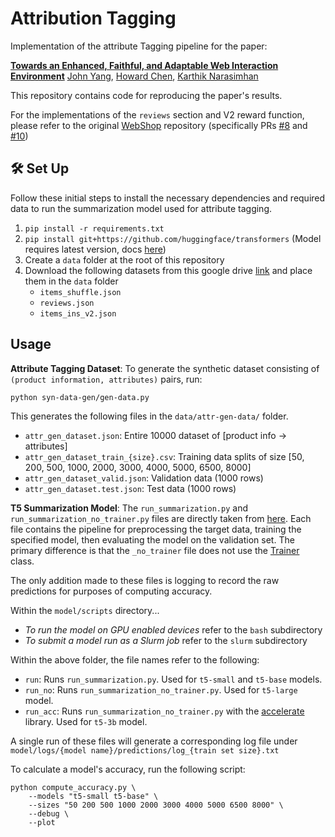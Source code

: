 # Attribution Tagging

Implementation of the attribute Tagging pipeline for the paper:

**[Towards an Enhanced, Faithful, and Adaptable Web Interaction Environment]()**
[John Yang](https://john-b-yang.github.io/), [Howard Chen](https://howard50b.github.io/), [Karthik Narasimhan](https://www.cs.princeton.edu/~karthikn/)

This repository contains code for reproducing the paper's results.

For the implementations of the `reviews` section and V2 reward function, please refer to the original [WebShop](https://github.com/princeton-nlp/WebShop) repository (specifically PRs [#8](https://github.com/princeton-nlp/WebShop/pull/8) and [#10](https://github.com/princeton-nlp/WebShop/pull/10))

## 🛠️ Set Up
Follow these initial steps to install the necessary dependencies and required data to run the summarization model used for attribute tagging.
1. `pip install -r requirements.txt`
2. `pip install git+https://github.com/huggingface/transformers` (Model requires latest version, docs [here](https://huggingface.co/docs/transformers/installation#installing-from-source))
3. Create a `data` folder at the root of this repository
4. Download the following datasets from this google drive [link](https://drive.google.com/drive/u/2/folders/1iIqUIfSOl1UW0M9PeDaQlRW6zn_Jx194) and place them in the `data` folder
    * `items_shuffle.json`
    * `reviews.json`
    * `items_ins_v2.json`

## Usage
**Attribute Tagging Dataset**: To generate the synthetic dataset consisting of `(product information, attributes)` pairs, run:
```
python syn-data-gen/gen-data.py
```
This generates the following files in the `data/attr-gen-data/` folder.
* `attr_gen_dataset.json`: Entire 10000 dataset of [product info -> attributes]
* `attr_gen_dataset_train_{size}.csv`: Training data splits of size [50, 200, 500, 1000, 2000, 3000, 4000, 5000, 6500, 8000]
* `attr_gen_dataset_valid.json`: Validation data (1000 rows)
* `attr_gen_dataset.test.json`: Test data (1000 rows)

**T5 Summarization Model**:
The `run_summarization.py` and `run_summarization_no_trainer.py` files are directly taken from [here](https://github.com/huggingface/transformers/tree/main/examples/pytorch/summarization). Each file contains the pipeline for preprocessing the target data, training the specified model, then evaluating the model on the validation set. The primary difference is that the `_no_trainer` file does not use the [Trainer](https://huggingface.co/docs/transformers/main_classes/trainer) class.

The only addition made to these files is logging to record the raw predictions for purposes of computing accuracy.

Within the `model/scripts` directory...
* *To run the model on GPU enabled devices* refer to the `bash` subdirectory
* *To submit a model run as a Slurm job* refer to the `slurm` subdirectory

Within the above folder, the file names refer to the following:
* `run`: Runs `run_summarization.py`. Used for `t5-small` and `t5-base` models.
* `run_no`: Runs `run_summarization_no_trainer.py`. Used for `t5-large` model.
* `run_acc`: Runs `run_summarization_no_trainer.py` with the [accelerate](https://huggingface.co/docs/accelerate) library. Used for `t5-3b` model.

A single run of these files will generate a corresponding log file under `model/logs/{model name}/predictions/log_{train set size}.txt`

To calculate a model's accuracy, run the following script:
```
python compute_accuracy.py \
    --models "t5-small t5-base" \
    --sizes "50 200 500 1000 2000 3000 4000 5000 6500 8000" \
    --debug \
    --plot
```